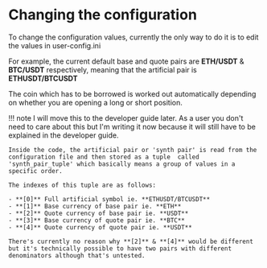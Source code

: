 # Changing the configuration

To change the configuration values, currently the only way to do it is to edit the values in user-config.ini

For example, the current default base and quote pairs are **ETH/USDT** & **BTC/USDT** respectively, meaning that the artificial pair is **ETHUSDT/BTCUSDT**

The coin which has to be borrowed is worked out automatically depending on whether you are opening a long or short position. 

!!! note 
    I will move this to the developer guide later. As a user you don't need to care about this but I'm writing it now because it will still have to be explained in the developer guide.
    
    Inside the code, the artificial pair or 'synth pair' is read from the configuration file and then stored as a tuple  called 'synth_pair_tuple' which basically means a group of values in a specific order. 

    The indexes of this tuple are as follows:

    - **[0]** Full artificial symbol ie. **ETHUSDT/BTCUSDT**
    - **[1]** Base currency of base pair ie. **ETH**
    - **[2]** Quote currency of base pair ie. **USDT**
    - **[3]** Base currency of quote pair ie. **BTC**
    - **[4]** Quote currency of quote pair ie. **USDT**

    There's currently no reason why **[2]** & **[4]** would be different but it's technically possible to have two pairs with different denominators although that's untested.  